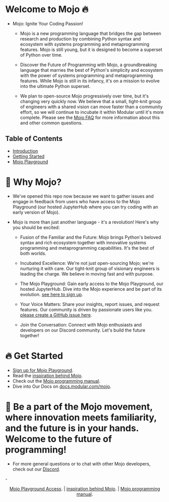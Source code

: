 # Welcome to Mojo 🔥

- Mojo: Ignite Your Coding Passion!
  - Mojo is a new programming language that bridges the gap between research and production by combining Python syntax and ecosystem with systems programming and metaprogramming features. Mojo is still young, but it is designed to become a superset of Python over time.
  
  - Discover the Future of Programming with Mojo, a groundbreaking language that marries the best of Python's simplicity and ecosystem with the power of systems programming and metaprogramming features. While Mojo is still in its infancy, it's on a mission to evolve into the ultimate Python superset.

  - We plan to open-source Mojo progressively over time, but it's changing very quickly now. We believe that a small, tight-knit group of engineers with a shared vision can move faster than a community effort, so we will continue to incubate it within Modular until it's more complete. Please see the [Mojo FAQ](https://docs.modular.com/mojo/faq.html) for more information about this and other common questions.
 
## Table of Contents
- [Introduction](#introduction)
- [Getting Started](#getting-started)
- [Mojo Playground](#mojo-playground)

# 🚀 Why Mojo?

- We've opened this repo now because we want to gather issues and engage in feedback from users who have access to the Mojo Playground (our hosted JupyterHub where you can try coding with an early version of Mojo).

- Mojo is more than just another language - it's a revolution! Here's why you should be excited:

  - Fusion of the Familiar and the Future: Mojo brings Python's beloved syntax and rich ecosystem together with innovative systems programming and metaprogramming capabilities. It's the best of both worlds.

  - Incubated Excellence: We're not just open-sourcing Mojo; we're nurturing it with care. Our tight-knit group of visionary engineers is leading the charge. We believe in moving fast and with purpose.

  - The Mojo Playground: Gain early access to the Mojo Playground, our hosted JupyterHub. Dive into the Mojo experience and be part of its evolution. [see here to sign up](https://docs.modular.com/mojo/get-started.html).
  - Your Voice Matters: Share your insights, report issues, and request features. Our community is driven by passionate users like you. [please create a GitHub issue here](https://github.com/modularml/mojo/issues).

  - Join the Conversation: Connect with Mojo enthusiasts and developers on our Discord community. Let's build the future together!

# 🔥 Get Started

- [Sign up for Mojo Playground](https://docs.modular.com/mojo/get-started.html).
- Read the [inspiration behind Mojo](https://docs.modular.com/mojo/why-mojo.html).
- Check out the [Mojo programming manual](https://docs.modular.com/mojo/programming-manual.html).
- Dive into Our Docs on [docs.modular.com/mojo](https://docs.modular.com/mojo).

# 🌟 Be a part of the Mojo movement, where innovation meets familiarity, and the future is in your hands. Welcome to the future of programming!

- For more general questions or to chat with other Mojo developers,
check out our [Discord](https://discord.gg/modular). 

-<p align="center"> [Mojo Playground Access](https://docs.modular.com/mojo/get-started.html). | [inspiration behind Mojo](https://docs.modular.com/mojo/why-mojo.html). | [Mojo programming manual](https://docs.modular.com/mojo/programming-manual.html).</p>
